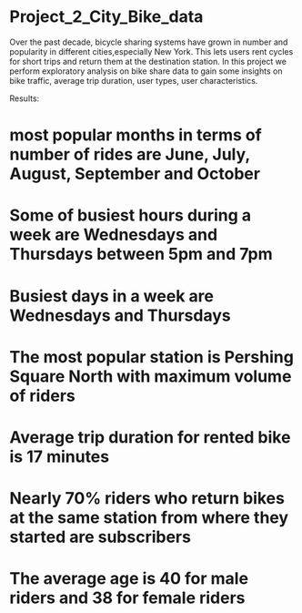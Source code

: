 # Project_2_City_Bike_data

Over the past decade, bicycle sharing systems have grown in number and popularity in different cities,especially New York. 
This lets users rent cycles for short trips and return them at the destination station. In this project we perform 
exploratory analysis on bike share data to gain some insights on bike traffic, average trip duration, user types, user characteristics.


Results:

# most popular months in terms of number of rides are June, July, August, September and October
# Some of busiest hours during a week are Wednesdays and Thursdays between 5pm and 7pm
# Busiest days in a week are Wednesdays and Thursdays
# The most popular station is Pershing Square North with maximum volume of riders
# Average trip duration for rented bike is 17 minutes
# Nearly 70% riders who return bikes at the same station from where they started are subscribers
# The average age is 40 for male riders and 38 for female riders

